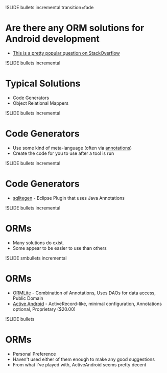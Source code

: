 !SLIDE bullets incremental transition=fade

# Are there any ORM solutions for Android development #

* [This is a pretty popular question on StackOverflow](http://stackoverflow.com/questions/371538/any-good-orm-tools-for-android-development)

!SLIDE bullets incremental

# Typical Solutions #

* Code Generators
* Object Relational Mappers

!SLIDE bullets incremental

# Code Generators #

* Use some kind of meta-language (often via [annotations](http://en.wikipedia.org/wiki/Java_annotation))
* Create the code for you to use after a tool is run

!SLIDE bullets incremental

# Code Generators #

* [sqlitegen](http://code.google.com/p/sqlitegen/) - Eclipse Plugin that uses Java Annotations

!SLIDE bullets incremental

# ORMs #

* Many solutions do exist.
* Some appear to be easier to use than others

!SLIDE smbullets incremental

# ORMs #

* [ORMLite](http://ormlite.sourceforge.net/) - Combination of Annotations, Uses DAOs for data access, Public Domain
* [Active Android](http://activeandroid.com) - ActiveRecord-like, minimal configuration, Annotations optional, Proprietary ($20.00)

!SLIDE bullets

# ORMs #

* Personal Preference
* Haven't used either of them enough to make any good suggestions
* From what I've played with, ActiveAndroid seems pretty decent